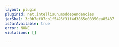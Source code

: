 ```yaml
---
layout: plugin
pluginId: net.intellisun.moddependencies
jarSha1: 3c0b7ef07cb1f5496f31f4d3865e08350ea85437
isJarAvailable: true
error: NONE
violations: []

---
```


